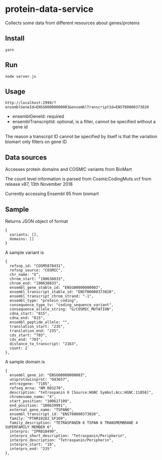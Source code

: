 # protein-data-service

Collects some data from different resources about genes/proteins


## Install

    yarn

## Run

    node server.js

## Usage


    http://localhost:2999/?ensemblGeneId=ENSG00000000003&ensemblTranscriptId=ENST00000373020

* ensemblGeneId: required
* ensemblTranscriptId: optional, is a filter, cannot be specified without a gene id

The reason a transcript ID cannot be specified by itself is that the variation biomart only filters on gene ID


## Data sources

Accesses protein domains and COSMIC variants from BioMart

The count level information is parsed from  CosmicCodingMuts.vcf from release v87, 13th November 2018

Currently accessing Ensembl 95 from biomart

## Sample


Returns JSON object of format

    {
      variants: [],
      domains: []
    }

A sample variant is

    {
      refsnp_id: "COSM5878431",
      refsnp_source: "COSMIC",
      chr_name: "X",
      chrom_start: "100630833",
      chrom_end: "100630833",
      ensembl_gene_stable_id: "ENSG00000000003",
      ensembl_transcript_stable_id: "ENST00000373020",
      ensembl_transcript_chrom_strand: "-1",
      ensembl_type: "protein_coding",
      consequence_type_tv: "coding_sequence_variant",
      consequence_allele_string: "G/COSMIC_MUTATION",
      cdna_start: "815",
      cdna_end: "815",
      ensembl_peptide_allele: "",
      translation_start: "235",
      translation_end: "235",
      cds_start: "703",
      cds_end: "703",
      distance_to_transcript: "2163",
      count: 2
    },

A sample domain is

    {
      ensembl_gene_id: "ENSG00000000003",
      uniprotswissprot: "O43657",
      entrezgene: "7105",
      refseq_mrna: "NM_003270",
      description: "tetraspanin 6 [Source:HGNC Symbol;Acc:HGNC:11858]",
      chromosome_name: "X",
      start_position: "100627109",
      end_position: "100639991",
      external_gene_name: "TSPAN6",
      ensembl_transcript_id: "ENST00000373020",
      family: "PTHR19282_SF169",
      family_description: "TETRASPANIN 6 TSPAN 6 TRANSMEMBRANE 4 SUPERFAMILY MEMBER 6",
      interpro: "IPR018499",
      interpro_short_description: "Tetraspanin/Peripherin",
      interpro_description: "Tetraspanin/Peripherin",
      interpro_start: "18",
      interpro_end: "235"
    },

